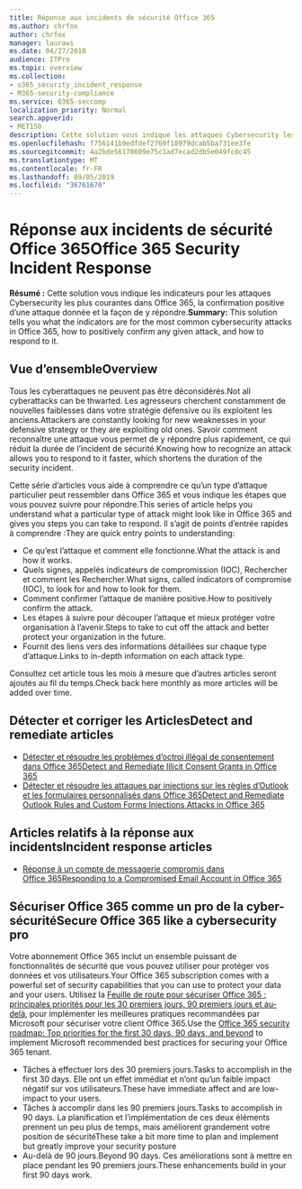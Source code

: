 ```yaml
---
title: Réponse aux incidents de sécurité Office 365
ms.author: chrfox
author: chrfox
manager: laurawi
ms.date: 04/27/2018
audience: ITPro
ms.topic: overview
ms.collection:
- o365_security_incident_response
- M365-security-compliance
ms.service: O365-seccomp
localization_priority: Normal
search.appverid:
- MET150
description: Cette solution vous indique les attaques Cybersecurity les plus courantes pouvant ressembler à Office 365 et comment y répondre.
ms.openlocfilehash: f756141b9edfdef2769f18979dcab5ba731ee3fe
ms.sourcegitcommit: 4a2bde56178609e75c1ad7ecad2db5e049fc0c45
ms.translationtype: MT
ms.contentlocale: fr-FR
ms.lasthandoff: 09/05/2019
ms.locfileid: "36761670"
---
```

# <a name="office-365-security-incident-response"></a><span data-ttu-id="b2ef1-103">Réponse aux incidents de sécurité Office 365</span><span class="sxs-lookup"><span data-stu-id="b2ef1-103">Office 365 Security Incident Response</span></span>

 <span data-ttu-id="b2ef1-104">**Résumé :** Cette solution vous indique les indicateurs pour les attaques Cybersecurity les plus courantes dans Office 365, la confirmation positive d’une attaque donnée et la façon de y répondre.</span><span class="sxs-lookup"><span data-stu-id="b2ef1-104">**Summary:** This solution tells you what the indicators are for the most common cybersecurity attacks in Office 365, how to positively confirm any given attack, and how to respond to it.</span></span>
  
## <a name="overview"></a><span data-ttu-id="b2ef1-105">Vue d’ensemble</span><span class="sxs-lookup"><span data-stu-id="b2ef1-105">Overview</span></span>
<span data-ttu-id="b2ef1-106">Tous les cyberattaques ne peuvent pas être déconsidérés.</span><span class="sxs-lookup"><span data-stu-id="b2ef1-106">Not all cyberattacks can be thwarted.</span></span> <span data-ttu-id="b2ef1-107">Les agresseurs cherchent constamment de nouvelles faiblesses dans votre stratégie défensive ou ils exploitent les anciens.</span><span class="sxs-lookup"><span data-stu-id="b2ef1-107">Attackers are constantly looking for new weaknesses in your defensive strategy or they are exploiting old ones.</span></span> <span data-ttu-id="b2ef1-108">Savoir comment reconnaître une attaque vous permet de y répondre plus rapidement, ce qui réduit la durée de l’incident de sécurité.</span><span class="sxs-lookup"><span data-stu-id="b2ef1-108">Knowing how to recognize an attack allows you to respond to it faster, which shortens the duration of the security incident.</span></span>

<span data-ttu-id="b2ef1-109">Cette série d’articles vous aide à comprendre ce qu’un type d’attaque particulier peut ressembler dans Office 365 et vous indique les étapes que vous pouvez suivre pour répondre.</span><span class="sxs-lookup"><span data-stu-id="b2ef1-109">This series of article helps you understand what a particular type of attack might look like in Office 365 and gives you steps you can take to respond.</span></span> <span data-ttu-id="b2ef1-110">Il s’agit de points d’entrée rapides à comprendre :</span><span class="sxs-lookup"><span data-stu-id="b2ef1-110">They are quick entry points to understanding:</span></span>
 
- <span data-ttu-id="b2ef1-111">Ce qu’est l’attaque et comment elle fonctionne.</span><span class="sxs-lookup"><span data-stu-id="b2ef1-111">What the attack is and how it works.</span></span>
- <span data-ttu-id="b2ef1-112">Quels signes, appelés indicateurs de compromission (IOC), Rechercher et comment les Rechercher.</span><span class="sxs-lookup"><span data-stu-id="b2ef1-112">What signs, called indicators of compromise (IOC), to look for and how to look for them.</span></span>
- <span data-ttu-id="b2ef1-113">Comment confirmer l’attaque de manière positive.</span><span class="sxs-lookup"><span data-stu-id="b2ef1-113">How to positively confirm the attack.</span></span>
- <span data-ttu-id="b2ef1-114">Les étapes à suivre pour découper l’attaque et mieux protéger votre organisation à l’avenir.</span><span class="sxs-lookup"><span data-stu-id="b2ef1-114">Steps to take to cut off the attack and better protect your organization in the future.</span></span>
- <span data-ttu-id="b2ef1-115">Fournit des liens vers des informations détaillées sur chaque type d’attaque.</span><span class="sxs-lookup"><span data-stu-id="b2ef1-115">Links to in-depth information on each attack type.</span></span>

<span data-ttu-id="b2ef1-116">Consultez cet article tous les mois à mesure que d’autres articles seront ajoutés au fil du temps.</span><span class="sxs-lookup"><span data-stu-id="b2ef1-116">Check back here monthly as more articles will be added over time.</span></span>

## <a name="detect-and-remediate-articles"></a><span data-ttu-id="b2ef1-117">Détecter et corriger les Articles</span><span class="sxs-lookup"><span data-stu-id="b2ef1-117">Detect and remediate articles</span></span>

- [<span data-ttu-id="b2ef1-118">Détecter et résoudre les problèmes d’octroi illégal de consentement dans Office 365</span><span class="sxs-lookup"><span data-stu-id="b2ef1-118">Detect and Remediate Illicit Consent Grants in Office 365</span></span>](detect-and-remediate-illicit-consent-grants.md)
- [<span data-ttu-id="b2ef1-119">Détecter et résoudre les attaques par injections sur les règles d’Outlook et les formulaires personnalisés dans Office 365</span><span class="sxs-lookup"><span data-stu-id="b2ef1-119">Detect and Remediate Outlook Rules and Custom Forms Injections Attacks in Office 365</span></span>](detect-and-remediate-outlook-rules-forms-attack.md)
 
## <a name="incident-response-articles"></a><span data-ttu-id="b2ef1-120">Articles relatifs à la réponse aux incidents</span><span class="sxs-lookup"><span data-stu-id="b2ef1-120">Incident response articles</span></span>

- [<span data-ttu-id="b2ef1-121">Réponse à un compte de messagerie compromis dans Office 365</span><span class="sxs-lookup"><span data-stu-id="b2ef1-121">Responding to a Compromised Email Account in Office 365</span></span>](responding-to-a-compromised-email-account.md)

## <a name="secure-office-365-like-a-cybersecurity-pro"></a><span data-ttu-id="b2ef1-122">Sécuriser Office 365 comme un pro de la cyber-sécurité</span><span class="sxs-lookup"><span data-stu-id="b2ef1-122">Secure Office 365 like a cybersecurity pro</span></span>
<span data-ttu-id="b2ef1-123">Votre abonnement Office 365 inclut un ensemble puissant de fonctionnalités de sécurité que vous pouvez utiliser pour protéger vos données et vos utilisateurs.</span><span class="sxs-lookup"><span data-stu-id="b2ef1-123">Your Office 365 subscription comes with a powerful set of security capabilities that you can use to protect your data and your users.</span></span>  <span data-ttu-id="b2ef1-124">Utilisez la [Feuille de route pour sécuriser Office 365 : principales priorités pour les 30 premiers jours, 90 premiers jours et au-delà](https://support.office.com/article/Office-365-security-roadmap-Top-priorities-for-the-first-30-days-90-days-and-beyond-28c86a1c-e4dd-4aad-a2a6-c768a21cb352), pour implémenter les meilleures pratiques recommandées par Microsoft pour sécuriser votre client Office 365.</span><span class="sxs-lookup"><span data-stu-id="b2ef1-124">Use the [Office 365 security roadmap: Top priorities for the first 30 days, 90 days, and beyond](https://support.office.com/article/Office-365-security-roadmap-Top-priorities-for-the-first-30-days-90-days-and-beyond-28c86a1c-e4dd-4aad-a2a6-c768a21cb352) to implement Microsoft recommended best practices for securing your Office 365 tenant.</span></span>
- <span data-ttu-id="b2ef1-125">Tâches à effectuer lors des 30 premiers jours.</span><span class="sxs-lookup"><span data-stu-id="b2ef1-125">Tasks to accomplish in the first 30 days.</span></span>  <span data-ttu-id="b2ef1-126">Elle ont un effet immédiat et n’ont qu’un faible impact négatif sur vos utilisateurs.</span><span class="sxs-lookup"><span data-stu-id="b2ef1-126">These have immediate affect and are low-impact to your users.</span></span>
- <span data-ttu-id="b2ef1-127">Tâches à accomplir dans les 90 premiers jours.</span><span class="sxs-lookup"><span data-stu-id="b2ef1-127">Tasks to accomplish in 90 days.</span></span> <span data-ttu-id="b2ef1-128">La planification et l’implémentation de ces deux éléments prennent un peu plus de temps, mais améliorent grandement votre position de sécurité</span><span class="sxs-lookup"><span data-stu-id="b2ef1-128">These take a bit more time to plan and implement but greatly improve your security posture</span></span>
- <span data-ttu-id="b2ef1-129">Au-delà de 90 jours.</span><span class="sxs-lookup"><span data-stu-id="b2ef1-129">Beyond 90 days.</span></span> <span data-ttu-id="b2ef1-130">Ces améliorations sont à mettre en place pendant les 90 premiers jours.</span><span class="sxs-lookup"><span data-stu-id="b2ef1-130">These enhancements build in your first 90 days work.</span></span>







